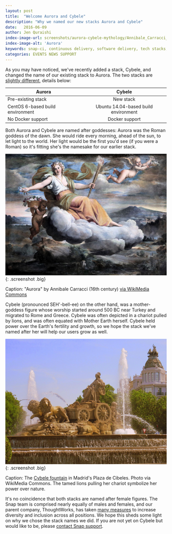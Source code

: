 ```yaml
---
layout: post
title:  "Welcome Aurora and Cybele"
description: "Why we named our new stacks Aurora and Cybele"
date:   2016-06-09
author: Jen Quraishi
index-image-url: screenshots/aurora-cybele-mythology/Annibale_Carracci_Aurora_Museo_Conde_Chantilly.jpg
index-image-alt: 'Aurora'
keywords: snap-ci, continuous delivery, software delivery, tech stacks, snap ci, continuous integration, docker, ubuntu
categories: EVENTS NEWS SUPPORT
---
```


As you may have noticed, we've recently added a stack, Cybele, and changed the name of our existing stack to Aurora. The two stacks are [slightly different](https://docs.snap-ci.com/the-ci-environment/stacks/), details below:

| Aurora                           | Cybele                               |
|----------------------------------|:------------------------------------:|
| Pre-existing stack               | New stack                            |
| CentOS 6-based build environment | Ubuntu 14.04-based build environment |  
| No Docker support                | Docker support                       |  

Both Aurora and Cybele are named after goddesses: Aurora was the Roman goddess of the dawn. She would ride every morning, ahead of the sun, to let light to the world. Her light would be the first you'd see (if you were a Roman) so it's fitting she's the namesake for our earlier stack.

![Aurora](/assets/images/screenshots/aurora-cybele-mythology/Annibale_Carracci_Aurora_Museo_Conde_Chantilly.jpg){: .screenshot .big}

Caption: "Aurora" by Annibale Carracci (16th century) [via WikiMedia Commons](https://commons.wikimedia.org/wiki/File:Annibale_Carracci_Aurora_Museo_Cond%C3%A9_Chantilly.jpg)


Cybele (pronounced SEH'-bell-ee) on the other hand, was a mother-goddess figure whose worship started around 500 BC near Turkey and migrated to Rome and Greece. Cybele was often depicted in a chariot pulled by lions, and was often equated with Mother Earth herself. Cybele held power over the Earth's fertility and growth, so we hope the stack we've named after her will help our users grow as well.

![Cybele](/assets/images/screenshots/aurora-cybele-mythology/Cybele_fountain_IMG_0669.JPG){: .screenshot .big}

Caption: The [Cybele fountain](https://en.wikipedia.org/wiki/Cybele#/media/File:Cybele_fountain_IMG_0669.JPG) in Madrid's Plaza de Cibeles. Photo via WikiMedia Commons. The tamed lions pulling her chariot symbolize her power over nature.

It's no coincidence that both stacks are named after female figures. The Snap team is comprised nearly equally of males and females, and our parent company, ThoughtWorks, has taken [many measures](http://www.afr.com/it-pro/taking-out-tokenism-why-some-people-are-changing-their-minds-on-quotas-20130306-jyfd0?mkt_tok=3RkMMJWWfF9wsRokvqrJZKXonjHpfsX56%2BUsXKexlMI%2F0ER3fOvrPUfGjI4DScpkI%2BSLDwEYGJlv6SgFS7nMMbFk37gPUhA%3D) to increase diversity and inclusion across all positions.
We hope this sheds some light on why we chose the stack names we did. If you are not yet on Cybele but would like to be, please [contact Snap support](mailto:support@snap-ci.com).
